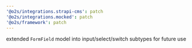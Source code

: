 ```yaml
---
'@o2s/integrations.strapi-cms': patch
'@o2s/integrations.mocked': patch
'@o2s/framework': patch
---
```


extended `FormField` model into input/select/switch subtypes for future use
